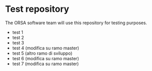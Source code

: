 # Test repository

The ORSA software team will use this repository for testing purposes.

* test 1
* test 2
* test 3
* test 4 (modifica su ramo master)
* test 5 (altro ramo di sviluppo)
* test 6 (modifica su ramo master)
* test 7 (modifica su ramo master)
